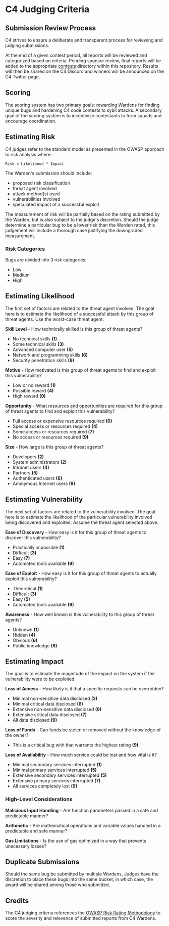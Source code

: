 # C4 Judging Criteria
## Submission Review Process
C4 strives to ensure a deliberate and transparent process for reviewing and judging submissions. 

At the end of a given contest period, all reports will be reviewed and categorized based on criteria. Pending sponsor review, final reports will be added to the appropriate [contests](contests/README.md) directory within this repository. Results will then be shared on the C4 Discord and winners will be announced on the C4 Twitter page.

## Scoring
The scoring system has two primary goals: rewarding Wardens for finding unique bugs and hardening C4 code contests to sybil attacks. A secondary goal of the scoring system is to incentivize contestants to form squads and encourage coordination. 

## Estimating Risk
C4 judges refer to the standard model as presented in the OWASP approach to risk analysis where:  
  
`Risk = Likelihood * Impact`  
  
The Warden's submission should include:

- proposed risk classification
- threat agent involved
- attack method(s) used
- vulnerabilities involved
- speculated impact of a successful exploit

The measurement of risk will be partially based on the rating submitted by the Warden, but is also subject to the judge's discretion. Should the judge determine a particular bug to be a lower risk than the Warden rated, this judgement will include a thorough case justifying the downgraded measurement.

### Risk Categories

Bugs are divided into 3 risk categories:   

- Low 
- Medium  
- High

## Estimating Likelihood

The first set of factors are related to the threat agent involved. The goal here is to estimate the likelihood of a successful attack by this group of threat agents. Use the worst-case threat agent.

**Skill Level** - How technically skilled is this group of threat agents? 

- No technical skills **(1)** 
- Some technical skills **(3)** 
- Advanced computer user **(5)** 
- Network and programming skills **(6)** 
- Security penetration skills **(9)**

**Motive** - How motivated is this group of threat agents to find and exploit this vulnerability?

- Low or no reward **(1)**
- Possible reward **(4)**
- High reward **(9)**

**Opportunity** - What resources and opportunities are required for this group of threat agents to find and exploit this vulnerability? 

- Full access or expensive resources required **(0)**
- Special access or resources required **(4)**
- Some access or resources required **(7)**
- No access or resources required **(9)**

**Size** - How large is this group of threat agents? 

- Developers **(2)**
- System administrators **(2)**
- Intranet users **(4)**
- Partners **(5)**
- Authenticated users **(6)** 
- Anonymous Internet users **(9)**

## Estimating Vulnerability

The next set of factors are related to the vulnerability involved. The goal here is to estimate the likelihood of the particular vulnerability involved being discovered and exploited. Assume the threat agent selected above.

**Ease of Discovery** - How easy is it for this group of threat agents to discover this vulnerability? 

- Practically impossible **(1)**
- Difficult **(3)**
- Easy **(7)** 
- Automated tools available **(9)**

**Ease of Exploit** - How easy is it for this group of threat agents to actually exploit this vulnerability? 

- Theoretical **(1)**
- Difficult **(3)**
- Easy **(5)**
- Automated tools available **(9)**

**Awareness** - How well known is this vulnerability to this group of threat agents? 

- Unknown **(1)**
- Hidden **(4)**
- Obvious **(6)**
- Public knowledge **(9)**

## Estimating Impact
The goal is to estimate the magnitude of the impact on the system if the vulnerability were to be exploited.  
  
**Loss of Access** - How likely is it that a specific requests can be overridden? 

- Minimal non-sensitive data disclosed **(2)**
- Minimal critical data disclosed **(6)**
- Extensive non-sensitive data disclosed **(6)** 
- Extensive critical data disclosed **(7)** 
- All data disclosed **(9)**
  
**Loss of Funds** - Can funds be stolen or removed without the knowledge of the owner? 
- This is a critical bug with that warrants the highest rating **(9)**.

**Loss of Availability** - How much service could be lost and how vital is it? 

- Minimal secondary services interrupted **(1)**
- Minimal primary services interrupted **(5)**
- Extensive secondary services interrupted **(5)**
- Extensive primary services interrupted **(7)**
- All services completely lost **(9)**

### High-Level Considerations
**Malicious Input Handling** - Are function parameters passed in a safe and predictable manner?

**Arithmetic** - Are mathematical operations and variable values handled in a predictable and safe manner?

**Gas Limitations** - Is the use of gas optimized in a way that prevents unecessary losses?

## Duplicate Submissions
Should the same bug be submitted by multiple Wardens, Judges have the discretion to place these bugs into the same bucket, in which case, the award will be shared among those who submitted.
 
## Credits
The C4 judging criteria references the [OWASP Risk Rating Methodology](https://owasp.org/www-community/OWASP_Risk_Rating_Methodology) to score the severity and relevence of submitted reports from C4 Wardens.
